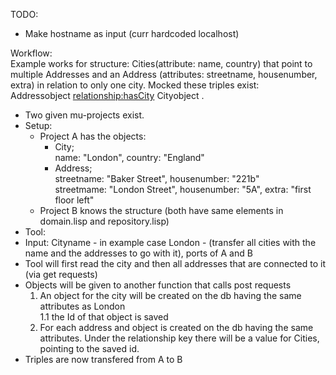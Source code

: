 TODO: 
* Make hostname as input (curr hardcoded localhost)  


Workflow:  
Example works for structure: Cities(attribute: name, country) that point to multiple Addresses and an Address (attributes: streetname, housenumber, extra) in relation to only one city. Mocked these triples exist:  
Addressobject <relationship:hasCity> Cityobject .

- Two given mu-projects exist.  
- Setup:
    - Project A has the objects:  
        - City;  
            name: "London", country: "England"  
        - Address;  
            streetname: "Baker Street", housenumber: "221b"  
            streetmame: "London Street", housenumber: "5A", extra: "first floor left"  
    - Project B knows the structure (both have same elements in domain.lisp and repository.lisp)  
- Tool:
- Input: Cityname - in example case London - (transfer all cities with the name and the addresses to go with it), ports of A and B
- Tool will first read the city and then all addresses that are connected to it (via get requests)
- Objects will be given to another function that calls post requests
    1. An object for the city will be created on the db having the same attributes as London  
        1.1 the Id of that object is saved
    2. For each address and object is created on the db having the same attributes. Under the relationship key there will be a value for Cities, pointing to the saved id. 
- Triples are now transfered from A to B